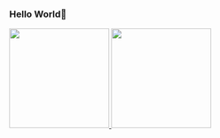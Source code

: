 ### Hello World👋
<a href="https://github.com/luskasouza">
<img height="180em" src="https://github-readme-stats.vercel.app/api/top-langs/?username=luskasouza&layout=compact&langs_count=7&theme=dracula"/>
<img height="180em" src="https://github-readme-stats.vercel.app/api?username=luskasouza&show_icons=true&theme=dracula&include_all_commits=true&count_private=true"/>

